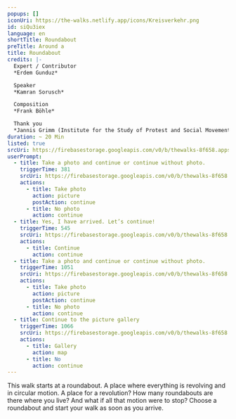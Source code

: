 ```yaml
---
popups: []
iconUri: https://the-walks.netlify.app/icons/Kreisverkehr.png
id: siQu3iex
language: en
shortTitle: Roundabout
preTitle: Around a
title: Roundabout
credits: |-
  Expert / Contributor
  *Erdem Gunduz*

  Speaker
  *Kamran Sorusch*

  Composition
  *Frank Böhle*

  Thank you
  *Jannis Grimm (Institute for the Study of Protest and Social Movements)*
duration: ~ 20 Min
listed: true
srcUri: https://firebasestorage.googleapis.com/v0/b/thewalks-8f658.appspot.com/o/mp3%2Fapi-v1%2Fen_siQu3iex%2Fwalk_4_ENG_17.9..mp3?alt=media&token=e37b94bc-4c73-49f8-8749-7684e24cce8c
userPrompt:
  - title: Take a photo and continue or continue without photo.
    triggerTime: 381
    srcUri: https://firebasestorage.googleapis.com/v0/b/thewalks-8f658.appspot.com/o/mp3%2Fv0%2Fde_siQu3iex%2Fde_siQu3iex_loop_1.mp3?alt=media&token=b61e87ce-8b2a-4487-9228-48aea41ef080
    actions:
      - title: Take photo
        action: picture
        postAction: continue
      - title: No photo
        action: continue
  - title: Yes, I have arrived. Let’s continue!
    triggerTime: 545
    srcUri: https://firebasestorage.googleapis.com/v0/b/thewalks-8f658.appspot.com/o/mp3%2Fv0%2Fde_siQu3iex%2Fde_siQu3iex_loop_2.mp3?alt=media&token=526b31b3-a79b-471e-8211-1135f7bf2ed2
    actions:
      - title: Continue
        action: continue
  - title: Take a photo and continue or continue without photo.
    triggerTime: 1051
    srcUri: https://firebasestorage.googleapis.com/v0/b/thewalks-8f658.appspot.com/o/mp3%2Fv0%2Fde_siQu3iex%2Fde_siQu3iex_loop_3.mp3?alt=media&token=50af56ea-017f-4069-b055-350c10ac56aa
    actions:
      - title: Take photo
        action: picture
        postAction: continue
      - title: No photo
        action: continue
  - title: Continue to the picture gallery
    triggerTime: 1066
    srcUri: https://firebasestorage.googleapis.com/v0/b/thewalks-8f658.appspot.com/o/static%2Fmedias%2Fmulti_Zeubeel8_loop.mp3?alt=media&token=88349085-3303-48b9-bdc6-fd7b09519a26
    actions:
      - title: Gallery
        action: map
      - title: No
        action: continue
---
```

This walk starts at a roundabout. A place where everything is revolving and in circular motion. A place for a revolution? How many roundabouts are there where you live? And what if all that motion were to stop? Choose a roundabout and start your walk as soon as you arrive.
